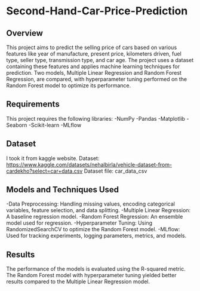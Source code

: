# Second-Hand-Car-Price-Prediction

## Overview

This project aims to predict the selling price of cars based on various features like year of manufacture, present price, kilometers driven, fuel type, seller type, transmission type, and car age. The project uses a dataset containing these features and applies machine learning techniques for prediction. Two models, Multiple Linear Regression and Random Forest Regression, are compared, with hyperparameter tuning performed on the Random Forest model to optimize its performance.

## Requirements

This project requires the following libraries:
-NumPy
-Pandas
-Matplotlib
-Seaborn
-Scikit-learn
-MLflow

## Dataset

I took it from kaggle website.
Dataset: https://www.kaggle.com/datasets/nehalbirla/vehicle-dataset-from-cardekho?select=car+data.csv
Dataset file: car_data_csv

## Models and Techniques Used

-Data Preprocessing: Handling missing values, encoding categorical variables, feature selection, and data splitting.
-Multiple Linear Regression: A baseline regression model.
-Random Forest Regression: An ensemble model used for regression.
-Hyperparameter Tuning: Using RandomizedSearchCV to optimize the Random Forest model.
-MLflow: Used for tracking experiments, logging parameters, metrics, and models.

## Results

The performance of the models is evaluated using the R-squared metric. The Random Forest model with hyperparameter tuning yielded better results compared to the Multiple Linear Regression model.
